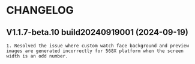 # CHANGELOG

## V1.1.7-beta.10 build20240919001 (2024-09-19)
    1. Resolved the issue where custom watch face background and preview images are generated incorrectly for 568X platform when the screen width is an odd number.

